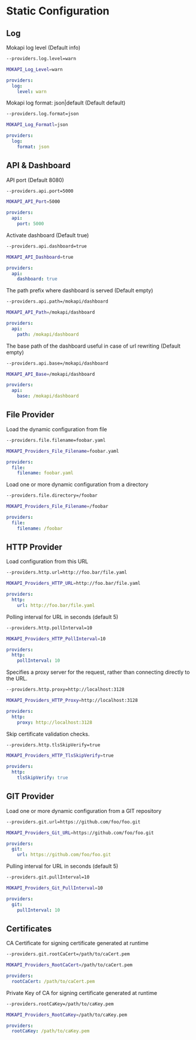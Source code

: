 # Static Configuration

## Log
Mokapi log level (Default info)
```bash tab=CLI
--providers.log.level=warn
```
```bash tab=Env
MOKAPI_Log_Level=warn
```
```yaml tab=File (YAML)
providers:
  log:
    level: warn
```

Mokapi log format: json|default (Default default)
```bash tab=CLI
--providers.log.format=json
```
```bash tab=Env
MOKAPI_Log_Formatl=json
```
```yaml tab=File (YAML)
providers:
  log:
    format: json
```

## API & Dashboard
API port (Default 8080)
```bash tab=CLI
--providers.api.port=5000
```
```bash tab=Env
MOKAPI_API_Port=5000
```
```yaml tab=File (YAML)
providers:
  api:
    port: 5000
```

Activate dashboard (Default true)
```bash tab=CLI
--providers.api.dashboard=true
```
```bash tab=Env
MOKAPI_API_Dashboard=true
```
```yaml tab=File (YAML)
providers:
  api:
    dashboard: true
```

The path prefix where dashboard is served (Default empty)
```bash tab=CLI
--providers.api.path=/mokapi/dashboard
```
```bash tab=Env
MOKAPI_API_Path=/mokapi/dashboard
```
```yaml tab=File (YAML)
providers:
  api:
    path: /mokapi/dashboard
```

The base path of the dashboard useful in case of url rewriting (Default empty)
```bash tab=CLI
--providers.api.base=/mokapi/dashboard
```
```bash tab=Env
MOKAPI_API_Base=/mokapi/dashboard
```
```yaml tab=File (YAML)
providers:
  api:
    base: /mokapi/dashboard
```

## File Provider
Load the dynamic configuration from file
```bash tab=CLI
--providers.file.filename=foobar.yaml
```
```bash tab=Env
MOKAPI_Providers_File_Filename=foobar.yaml
```
```yaml tab=File (YAML)
providers:
  file:
    filename: foobar.yaml
```

Load one or more dynamic configuration from a directory
```bash tab=CLI
--providers.file.directory=/foobar
```
```bash tab=Env
MOKAPI_Providers_File_Filename=/foobar
```
```yaml tab=File (YAML)
providers:
  file:
    filename: /foobar
```

## HTTP Provider
Load configuration from this URL
```bash tab=CLI
--providers.http.url=http://foo.bar/file.yaml
```
```bash tab=Env
MOKAPI_Providers_HTTP_URL=http://foo.bar/file.yaml
```
```yaml tab=File (YAML)
providers:
  http:
    url: http://foo.bar/file.yaml
```

Polling interval for URL in seconds (default 5)
```bash tab=CLI
--providers.http.pollInterval=10
```
```bash tab=Env
MOKAPI_Providers_HTTP_PollInterval=10
```
```yaml tab=File (YAML)
providers:
  http:
    pollInterval: 10
```

Specifies a proxy server for the request, rather than connecting directly to the URL.
```bash tab=CLI
--providers.http.proxy=http://localhost:3128
```
```bash tab=Env
MOKAPI_Providers_HTTP_Proxy=http://localhost:3128
```
```yaml tab=File (YAML)
providers:
  http:
    proxy: http://localhost:3128
```

Skip certificate validation checks.
```bash tab=CLI
--providers.http.tlsSkipVerify=true
```
```bash tab=Env
MOKAPI_Providers_HTTP_TlsSkipVerify=true
```
```yaml tab=File (YAML)
providers:
  http:
    tlsSkipVerify: true
```

## GIT Provider
Load one or more dynamic configuration from a GIT repository
```bash tab=CLI
--providers.git.url=https://github.com/foo/foo.git
```
```bash tab=Env
MOKAPI_Providers_Git_URL=https://github.com/foo/foo.git
```
```yaml tab=File (YAML)
providers:
  git:
    url: https://github.com/foo/foo.git
```

Pulling interval for URL in seconds (default 5)
```bash tab=CLI
--providers.git.pullInterval=10
```
```bash tab=Env
MOKAPI_Providers_Git_PullInterval=10
```
```yaml tab=File (YAML)
providers:
  git:
    pullInterval: 10
```

## Certificates
CA Certificate for signing certificate generated at runtime
```bash tab=CLI
--providers.git.rootCaCert=/path/to/caCert.pem
```
```bash tab=Env
MOKAPI_Providers_RootCaCert=/path/to/caCert.pem
```
```yaml tab=File (YAML)
providers:
  rootCaCert: /path/to/caCert.pem
```

Private Key of CA for signing certificate generated at runtime
```bash tab=CLI
--providers.rootCaKey=/path/to/caKey.pem
```
```bash tab=Env
MOKAPI_Providers_RootCaKey=/path/to/caKey.pem
```
```yaml tab=File (YAML)
providers:
  rootCaKey: /path/to/caKey.pem
```